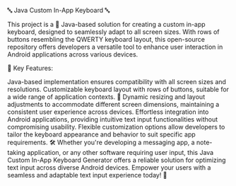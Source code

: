 🔤 Java Custom In-App Keyboard 🔤

This project is a 🎨 Java-based solution for creating a custom in-app keyboard, designed to seamlessly adapt to all screen sizes. 
With rows of buttons resembling the QWERTY keyboard layout, this open-source repository offers developers a versatile tool to enhance user interaction in Android applications across various devices.


🚀 Key Features:

Java-based implementation ensures compatibility with all screen sizes and resolutions.
Customizable keyboard layout with rows of buttons, suitable for a wide range of application contexts.
📱 Dynamic resizing and layout adjustments to accommodate different screen dimensions, maintaining a consistent user experience across devices.
Effortless integration into Android applications, providing intuitive text input functionalities without compromising usability.
Flexible customization options allow developers to tailor the keyboard appearance and behavior to suit specific app requirements.
🛠️ Whether you're developing a messaging app, a note-taking application, or any other software requiring user input, this Java Custom In-App Keyboard Generator offers a reliable solution for optimizing text input across diverse Android devices. Empower your users with a seamless and adaptable text input experience today! 🚀
